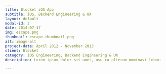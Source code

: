 ```yaml
---
title: Blocket iOS App
subtitle: iOS, Backend Engineering & UX
layout: default
modal-id: 2
date: 2014-07-17
img: escape.png
thumbnail: escape-thumbnail.png
alt: image-alt
project-date: April 2012 - November 2013
client: Blocket
category: iOS Engineering, Backend Engineering & UX
description: Lorem ipsum dolor sit amet, usu cu alterum nominavi lobortis. At duo novum diceret. Tantas apeirian vix et, usu sanctus postulant inciderint ut, populo diceret necessitatibus in vim. Cu eum dicam feugiat noluisse.

---
```

